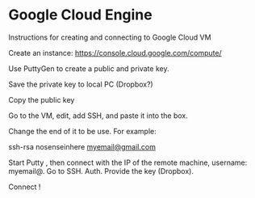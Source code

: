 # Google Cloud Engine
Instructions for creating and connecting to Google Cloud VM

Create an instance: https://console.cloud.google.com/compute/

Use PuttyGen to create a public and private key.

Save the private key to local PC (Dropbox?)

Copy the public key

Go to the VM, edit, add SSH, and paste it into the box.

Change the end of it to be use. For example:

ssh-rsa nosenseinhere myemail@gmail.com

Start Putty , then connect with the IP of the remote machine, username: myemail@<ipaddress>. Go to SSH. Auth. Provide the key (Dropbox).
  
Connect !
